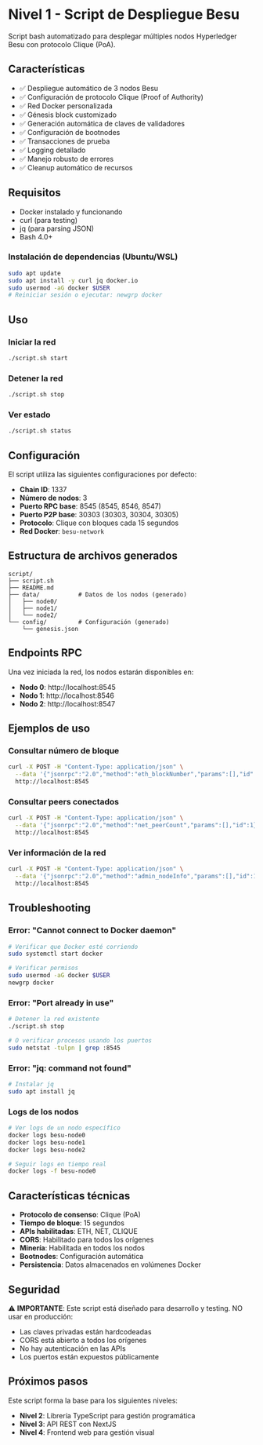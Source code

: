 # Nivel 1 - Script de Despliegue Besu

Script bash automatizado para desplegar múltiples nodos Hyperledger Besu con protocolo Clique (PoA).

## Características

- ✅ Despliegue automático de 3 nodos Besu
- ✅ Configuración de protocolo Clique (Proof of Authority)
- ✅ Red Docker personalizada
- ✅ Génesis block customizado
- ✅ Generación automática de claves de validadores
- ✅ Configuración de bootnodes
- ✅ Transacciones de prueba
- ✅ Logging detallado
- ✅ Manejo robusto de errores
- ✅ Cleanup automático de recursos

## Requisitos

- Docker instalado y funcionando
- curl (para testing)
- jq (para parsing JSON)
- Bash 4.0+

### Instalación de dependencias (Ubuntu/WSL)

```bash
sudo apt update
sudo apt install -y curl jq docker.io
sudo usermod -aG docker $USER
# Reiniciar sesión o ejecutar: newgrp docker
```

## Uso

### Iniciar la red

```bash
./script.sh start
```

### Detener la red

```bash
./script.sh stop
```

### Ver estado

```bash
./script.sh status
```

## Configuración

El script utiliza las siguientes configuraciones por defecto:

- **Chain ID**: 1337
- **Número de nodos**: 3
- **Puerto RPC base**: 8545 (8545, 8546, 8547)
- **Puerto P2P base**: 30303 (30303, 30304, 30305)
- **Protocolo**: Clique con bloques cada 15 segundos
- **Red Docker**: `besu-network`

## Estructura de archivos generados

```
script/
├── script.sh
├── README.md
├── data/           # Datos de los nodos (generado)
│   ├── node0/
│   ├── node1/
│   └── node2/
└── config/         # Configuración (generado)
    └── genesis.json
```

## Endpoints RPC

Una vez iniciada la red, los nodos estarán disponibles en:

- **Nodo 0**: http://localhost:8545
- **Nodo 1**: http://localhost:8546
- **Nodo 2**: http://localhost:8547

## Ejemplos de uso

### Consultar número de bloque

```bash
curl -X POST -H "Content-Type: application/json" \
  --data '{"jsonrpc":"2.0","method":"eth_blockNumber","params":[],"id":1}' \
  http://localhost:8545
```

### Consultar peers conectados

```bash
curl -X POST -H "Content-Type: application/json" \
  --data '{"jsonrpc":"2.0","method":"net_peerCount","params":[],"id":1}' \
  http://localhost:8545
```

### Ver información de la red

```bash
curl -X POST -H "Content-Type: application/json" \
  --data '{"jsonrpc":"2.0","method":"admin_nodeInfo","params":[],"id":1}' \
  http://localhost:8545
```

## Troubleshooting

### Error: "Cannot connect to Docker daemon"

```bash
# Verificar que Docker esté corriendo
sudo systemctl start docker

# Verificar permisos
sudo usermod -aG docker $USER
newgrp docker
```

### Error: "Port already in use"

```bash
# Detener la red existente
./script.sh stop

# O verificar procesos usando los puertos
sudo netstat -tulpn | grep :8545
```

### Error: "jq: command not found"

```bash
# Instalar jq
sudo apt install jq
```

### Logs de los nodos

```bash
# Ver logs de un nodo específico
docker logs besu-node0
docker logs besu-node1
docker logs besu-node2

# Seguir logs en tiempo real
docker logs -f besu-node0
```

## Características técnicas

- **Protocolo de consenso**: Clique (PoA)
- **Tiempo de bloque**: 15 segundos
- **APIs habilitadas**: ETH, NET, CLIQUE
- **CORS**: Habilitado para todos los orígenes
- **Minería**: Habilitada en todos los nodos
- **Bootnodes**: Configuración automática
- **Persistencia**: Datos almacenados en volúmenes Docker

## Seguridad

⚠️ **IMPORTANTE**: Este script está diseñado para desarrollo y testing. NO usar en producción:

- Las claves privadas están hardcodeadas
- CORS está abierto a todos los orígenes
- No hay autenticación en las APIs
- Los puertos están expuestos públicamente

## Próximos pasos

Este script forma la base para los siguientes niveles:

- **Nivel 2**: Librería TypeScript para gestión programática
- **Nivel 3**: API REST con NextJS
- **Nivel 4**: Frontend web para gestión visual